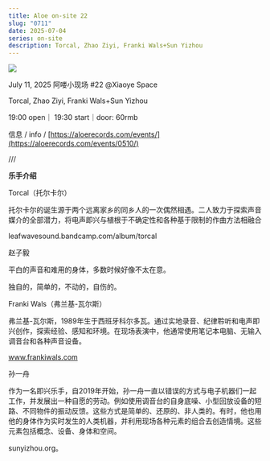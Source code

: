 ```yaml
---
title: Aloe on-site 22
slug: "0711"
date: 2025-07-04
series: on-site
description: Torcal, Zhao Ziyi, Franki Wals+Sun Yizhou
---
```

![](/images/uploads/on-site-22.png)

July 11, 2025 阿喽小现场 #22 @Xiaoye Space

Torcal, Zhao Ziyi, Franki Wals+Sun Yizhou

19:00 open｜ 19:30 start｜door: 60rmb

信息 / info / [https://aloerecords.com/events/](https://aloerecords.com/events/0510/)

///

**乐手介绍**

Torcal（托尔卡尔）

托尔卡尔的诞生源于两个远离家乡的同乡人的一次偶然相遇。二人致力于探索声音媒介的全部潜力，将电声即兴与植根于不确定性和各种基于限制的作曲方法相融合

leafwavesound.bandcamp.com/album/torcal

赵子毅

平白的声音和难用的身体，多数时候好像不太在意。

独自的，简单的，不动的，自伤的。

Franki Wals（弗兰基-瓦尔斯）

弗兰基-瓦尔斯，1989年生于西班牙科尔多瓦。通过实地录音、纪律聆听和电声即兴创作，探索经验、感知和环境。在现场表演中，他通常使用笔记本电脑、无输入调音台和各种声音设备。

www.frankiwals.com

孙一舟

作为一名即兴乐手，自2019年开始，孙一舟一直以错误的方式与电子机器们一起工作，并发展出一种自愿的劳动。例如使用调音台的自身底噪、小型回放设备的短路、不同物件的振动反馈。这些方式是简单的、还原的、非人类的。有时，他也用他的身体作为实时发生的人类机器，并利用现场各种元素的组合去创造情境。这些元素包括概念、设备、身体和空间。

sunyizhou.org。
